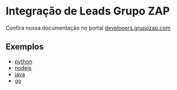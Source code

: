 # Integração de Leads Grupo ZAP

Confira nossa documentação no portal [developers.grupozap.com](https://developers.grupozap.com)

## Exemplos

- [python](/samples/python/README.md)
- [nodejs](/samples/nodejs/README.md)
- [java](/samples/java/README.md)
- [go](/samples/go/README.md)